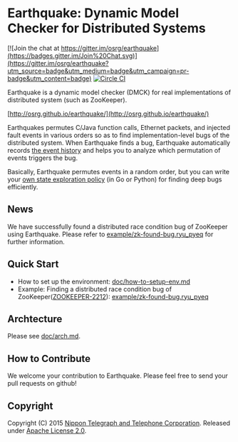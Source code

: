 # Earthquake: Dynamic Model Checker for Distributed Systems

[![Join the chat at https://gitter.im/osrg/earthquake](https://badges.gitter.im/Join%20Chat.svg)](https://gitter.im/osrg/earthquake?utm_source=badge&utm_medium=badge&utm_campaign=pr-badge&utm_content=badge)
[![Circle CI](https://circleci.com/gh/osrg/earthquake.svg?style=svg)](https://circleci.com/gh/osrg/earthquake)

Earthquake is a dynamic model checker (DMCK) for real implementations of distributed system (such as ZooKeeper).

[http://osrg.github.io/earthquake/](http://osrg.github.io/earthquake/)

Earthquakes permutes C/Java function calls, Ethernet packets, and injected fault events in various orders so as to find implementation-level bugs of the distributed system.
When Earthquake finds a bug, Earthquake automatically records [the event history](example/zk-found-bug.ryu_pyeq/example-output/3.REPRODUCED/json) and helps you to analyze which permutation of events triggers the bug.

Basically, Earthquake permutes events in a random order, but you can write your [own state exploration policy](doc/arch.md) (in Go or Python) for finding deep bugs efficiently.

## News
We have successfully found a distributed race condition bug of ZooKeeper using Earthquake.
Please refer to [example/zk-found-bug.ryu\_pyeq](example/zk-found-bug.ryu_pyeq) for further information.

## Quick Start
 * How to set up the environment: [doc/how-to-setup-env.md](doc/how-to-setup-env.md)
 * Example: Finding a distributed race condition bug of ZooKeeper([ZOOKEEPER-2212](https://issues.apache.org/jira/browse/ZOOKEEPER-2212)): [example/zk-found-bug.ryu\_pyeq](example/zk-found-bug.ryu_pyeq)

## Archtecture
Please see [doc/arch.md](doc/arch.md).

## How to Contribute
We welcome your contribution to Earthquake.
Please feel free to send your pull requests on github!

## Copyright
Copyright (C) 2015 [Nippon Telegraph and Telephone Corporation](http://www.ntt.co.jp/index_e.html).
Released under [Apache License 2.0](LICENSE).
